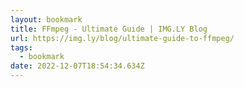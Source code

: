 ```yaml
---
layout: bookmark
title: FFmpeg - Ultimate Guide | IMG.LY Blog
url: https://img.ly/blog/ultimate-guide-to-ffmpeg/
tags:
  - bookmark
date: 2022-12-07T18:54:34.634Z
---
```

 